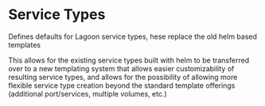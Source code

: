 # Service Types

Defines defaults for Lagoon service types, hese replace the old helm based templates

This allows for the existing service types built with helm to be transferred over to a new templating system that allows easier customizability of resulting service types, and allows for the possibility of allowing more flexible service type creation beyond the standard template offerings (additional port/services, multiple volumes, etc.)